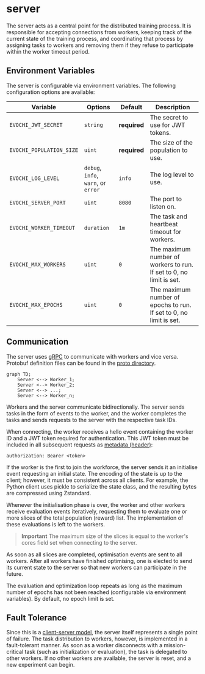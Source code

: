 # server

The server acts as a central point for the distributed training process. It is responsible for accepting connections from workers, keeping track of the current state of the training process, and coordinating that process by assigning tasks to workers and removing them if they refuse to participate within the worker timeout period.

## Environment Variables

The server is configurable via environment variables. The following configuration
options are available:

| Variable                | Options                                | Default | Description                                                                                 |
|-------------------------|----------------------------------------|---------|---------------------------------------------------------------------------------------------|
| `EVOCHI_JWT_SECRET`     | `string`                               | **required** | The secret to use for JWT tokens.                                                            |
| `EVOCHI_POPULATION_SIZE`| `uint`                                 | **required** | The size of the population to use.                                                            |
| `EVOCHI_LOG_LEVEL`      | `debug`, `info`, `warn`, or `error`    | `info` | The log level to use.                                                                        |
| `EVOCHI_SERVER_PORT`    | `uint`                                 | `8080` | The port to listen on.                                                                       |
| `EVOCHI_WORKER_TIMEOUT` | `duration`                             | `1m`   | The task and heartbeat timeout for workers.                                                 |
| `EVOCHI_MAX_WORKERS`    | `uint`                                 | `0`    | The maximum number of workers to run. If set to 0, no limit is set.                          |
| `EVOCHI_MAX_EPOCHS`     | `uint`                                 | `0`    | The maximum number of epochs to run. If set to 0, no limit is set.                           |

## Communication

The server uses [gRPC](https://grpc.io/) to communicate with workers and vice versa. Protobuf definition
files can be found in the [proto directory](../proto).

```mermaid
graph TD;
    Server <--> Worker_1;
    Server <--> Worker_2;
    Server <--> ...;
    Server <--> Worker_n;
```

Workers and the server communicate bidirectionally. The server sends tasks in the form of events to the worker, and the worker completes the tasks and sends requests to the server with the respective task IDs.

When connecting, the worker receives a hello event containing the worker ID and a JWT token required for authentication. This JWT token must be included in all subsequent requests as [metadata (header)](https://grpc.io/docs/guides/metadata/):

```
authorization: Bearer <token>
```

If the worker is the first to join the workforce, the server sends it an initialise event requesting an initial state. The encoding of the state is up to the client; however, it must be consistent across all clients. For example, the Python client uses pickle to serialize the state class, and the resulting bytes are compressed using Zstandard.

Whenever the initialisation phase is over, the worker and other workers receive evaluation events iteratively, requesting them to evaluate one or more slices of the total population (reward) list. The implementation of these evaluations is left to the workers.

> **Important**
> The maximum size of the slices is equal to the worker's cores field set when connecting to the server.

As soon as all slices are completed, optimisation events are sent to all workers. After all workers have finished optimising, one is elected to send its current state to the server so that new workers can participate in the future.

The evaluation and optimization loop repeats as long as the maximum number of epochs has not been reached (configurable via environment variables). By default, no epoch limit is set.

## Fault Tolerance

Since this is a [client-server model](https://en.wikipedia.org/wiki/Client%E2%80%93server_model), the server itself represents a single point of failure. The task distribution to workers, however, is implemented in a fault-tolerant manner. As soon as a worker disconnects with a mission-critical task (such as initialization or evaluation), the task is delegated to other workers. If no other workers are available, the server is reset, and a new experiment can begin.
